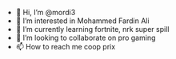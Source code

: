 - 👋 Hi, I’m @mordi3
- 👀 I’m interested in Mohammed Fardin Ali
- 🌱 I’m currently learning fortnite, nrk super spill
- 💞️ I’m looking to collaborate on pro gaming
- 📫 How to reach me coop prix

<!---
mordi3/mordi3 is a ✨ special ✨ repository because its `README.md` (this file) appears on your GitHub profile.
You can click the Preview link to take a look at your changes.
--->
